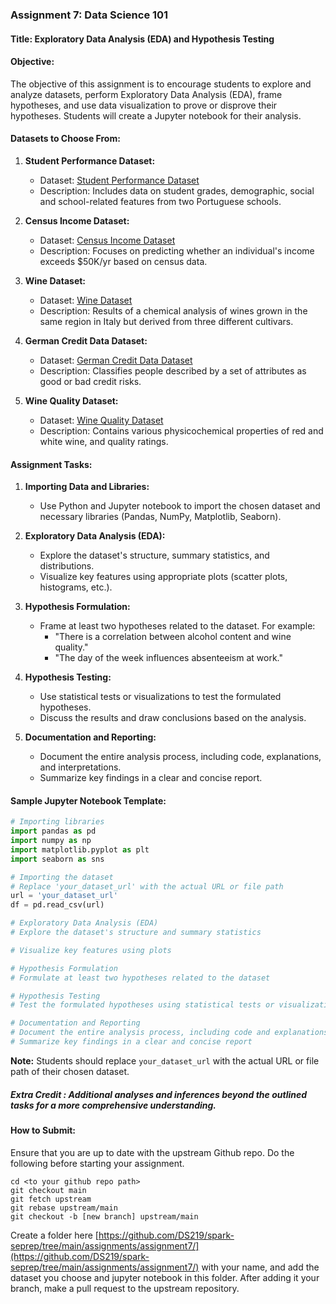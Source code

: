 ### Assignment 7: Data Science 101

#### Title: Exploratory Data Analysis (EDA) and Hypothesis Testing

#### Objective:
The objective of this assignment is to encourage students to explore and analyze datasets, perform Exploratory Data Analysis (EDA), frame hypotheses, and use data visualization to prove or disprove their hypotheses. Students will create a Jupyter notebook for their analysis.
  
#### Datasets to Choose From:

1. **Student Performance Dataset:**
   - Dataset: [Student Performance Dataset](https://archive.ics.uci.edu/ml/datasets/Student+Performance)
   - Description: Includes data on student grades, demographic, social and school-related features from two Portuguese schools.

2. **Census Income Dataset:**
   - Dataset: [Census Income Dataset](https://archive.ics.uci.edu/ml/datasets/Census+Income)
   - Description: Focuses on predicting whether an individual's income exceeds $50K/yr based on census data.

3. **Wine Dataset:**
   - Dataset: [Wine Dataset](https://archive.ics.uci.edu/ml/datasets/Wine)
   - Description: Results of a chemical analysis of wines grown in the same region in Italy but derived from three different cultivars.

4. **German Credit Data Dataset:**
   - Dataset: [German Credit Data Dataset](https://archive.ics.uci.edu/ml/datasets/Statlog+(German+Credit+Data))
   - Description: Classifies people described by a set of attributes as good or bad credit risks.

5. **Wine Quality Dataset:**
   - Dataset: [Wine Quality Dataset](https://archive.ics.uci.edu/ml/datasets/wine+quality)
   - Description: Contains various physicochemical properties of red and white wine, and quality ratings.

#### Assignment Tasks:

1. **Importing Data and Libraries:**
   - Use Python and Jupyter notebook to import the chosen dataset and necessary libraries (Pandas, NumPy, Matplotlib, Seaborn).

2. **Exploratory Data Analysis (EDA):**
   - Explore the dataset's structure, summary statistics, and distributions.
   - Visualize key features using appropriate plots (scatter plots, histograms, etc.).

3. **Hypothesis Formulation:**
   - Frame at least two hypotheses related to the dataset. For example:
     - "There is a correlation between alcohol content and wine quality."
     - "The day of the week influences absenteeism at work."

4. **Hypothesis Testing:**
   - Use statistical tests or visualizations to test the formulated hypotheses.
   - Discuss the results and draw conclusions based on the analysis.

5. **Documentation and Reporting:**
   - Document the entire analysis process, including code, explanations, and interpretations.
   - Summarize key findings in a clear and concise report.

#### Sample Jupyter Notebook Template:

```python
# Importing libraries
import pandas as pd
import numpy as np
import matplotlib.pyplot as plt
import seaborn as sns

# Importing the dataset
# Replace 'your_dataset_url' with the actual URL or file path
url = 'your_dataset_url'
df = pd.read_csv(url)

# Exploratory Data Analysis (EDA)
# Explore the dataset's structure and summary statistics

# Visualize key features using plots

# Hypothesis Formulation
# Formulate at least two hypotheses related to the dataset

# Hypothesis Testing
# Test the formulated hypotheses using statistical tests or visualizations

# Documentation and Reporting
# Document the entire analysis process, including code and explanations
# Summarize key findings in a clear and concise report
```

**Note:** Students should replace `your_dataset_url` with the actual URL or file path of their chosen dataset. 
##### Extra Credit : Additional analyses and inferences beyond the outlined tasks for a more comprehensive understanding.


#### How to Submit:

Ensure that you are up to date with the upstream Github repo. Do the following before starting your assignment.

```
cd <to your github repo path>
git checkout main
git fetch upstream
git rebase upstream/main
git checkout -b [new branch] upstream/main
```

Create a folder here [https://github.com/DS219/spark-seprep/tree/main/assignments/assignment7/](https://github.com/DS219/spark-seprep/tree/main/assignments/assignment7/) with your name, and add the dataset you choose and jupyter notebook in this folder. After adding it your branch, make a pull request to the upstream repository.
